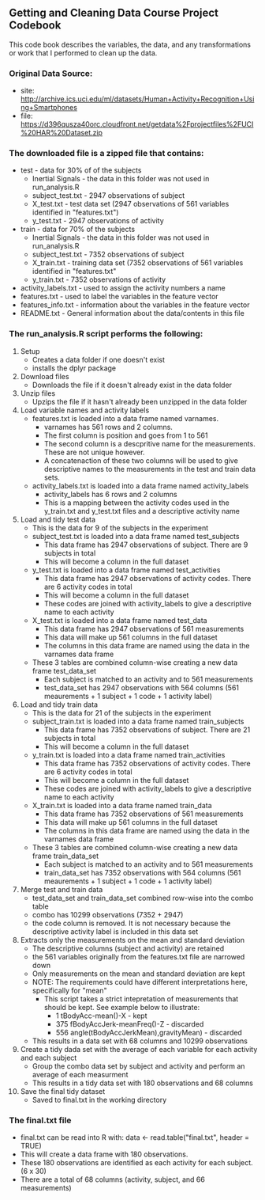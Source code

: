 ## Getting and Cleaning Data Course Project Codebook
This code book describes the variables, the data, and any transformations or work that I performed to clean up the data.

### Original Data Source:
* site: http://archive.ics.uci.edu/ml/datasets/Human+Activity+Recognition+Using+Smartphones
* file: https://d396qusza40orc.cloudfront.net/getdata%2Fprojectfiles%2FUCI%20HAR%20Dataset.zip

### The downloaded file is a zipped file that contains:
* test - data for 30% of of the subjects
    * Inertial Signals - the data in this folder was not used in run_analysis.R
    * subject_test.txt - 2947 observations of subject
    * X_test.txt - test data set (2947 observations of 561 variables identified in "features.txt")
    * y_test.txt - 2947 observations of activity
* train - data for 70% of the subjects
    * Inertial Signals - the data in this folder was not used in run_analysis.R
    * subject_test.txt - 7352 observations of subject
    * X_train.txt - training data set (7352 observations of 561 variables identified in "features.txt"
    * y_train.txt - 7352 observations of activity
* activity_labels.txt - used to assign the activity numbers a name
* features.txt - used to label the variables in the feature vector
* features_info.txt - information about the variables in the feature vector
* README.txt - General information about the data/contents in this file

### The run_analysis.R script performs the following:

1. Setup
    * Creates a data folder if one doesn't exist
    * installs the dplyr package
2. Download files
    * Downloads the file if it doesn't already exist in the data folder
3. Unzip files
    * Upzips the file if it hasn't already been unzipped in the data folder
4. Load variable names and activity labels
    * features.txt is loaded into a data frame named varnames. 
        * varnames has 561 rows and 2 columns. 
        * The first column is position and goes from 1 to 561
        * The second column is a descpritive name for the measurements. These are not unique however.
        * A concatenaction of these two columns will be used to give descriptive names to the measurements in the test and train data sets. 
    * activity_labels.txt is loaded into a data frame named activity_labels
        * activity_labels has 6 rows and 2 columns
        * This is a mapping between the activity codes used in the y_train.txt and y_test.txt files and a descriptive activity name
5. Load and tidy test data
    * This is the data for 9 of the subjects in the experiment
    * subject_test.txt is loaded into a data frame named test_subjects
        * This data frame has 2947 observations of subject. There are 9 subjects in total
        * This will become a column in the full dataset
    * y_test.txt is loaded into a data frame named test_activities
        * This data frame has 2947 observations of activity codes. There are 6 activity codes in total
        * This will become a column in the full dataset
        * These codes are joined with activity_labels to give a descriptive name to each activity
    * X_test.txt is loaded into a data frame named test_data
        * This data frame has 2947 observations of 561 measurements
        * This data will make up 561 columns in the full dataset
        * The columns in this data frame are named using the data in the varnames data frame
    * These 3 tables are combined column-wise creating a new data frame test_data_set
        * Each subject is matched to an activity and to 561 measurements
        * test_data_set has 2947 observations with 564 columns (561 meaurements + 1 subject + 1 code + 1 activity label)
6. Load and tidy train data
    * This is the data for 21 of the subjects in the experiment
    * subject_train.txt is loaded into a data frame named train_subjects
        * This data frame has 7352 observations of subject. There are 21 subjects in total
        * This will become a column in the full dataset
    * y_train.txt is loaded into a data frame named train_activities
        * This data frame has 7352 observations of activity codes. There are 6 activity codes in total
        * This will become a column in the full dataset
        * These codes are joined with activity_labels to give a descriptive name to each activity
    * X_train.txt is loaded into a data frame named train_data
        * This data frame has 7352 observations of 561 measurements
        * This data will make up 561 columns in the full dataset
        * The columns in this data frame are named using the data in the varnames data frame
    * These 3 tables are combined column-wise creating a new data frame train_data_set
        * Each subject is matched to an activity and to 561 measurements
        * train_data_set has 7352 observations with 564 columns (561 meaurements + 1 subject + 1 code + 1 activity label)
7. Merge test and train data
    * test_data_set and train_data_set combined row-wise into the combo table
    * combo has 10299 observations (7352 + 2947)
    * the code column is removed. It is not necessary because the descriptive activity label is included in this data set
8. Extracts only the measurements on the mean and standard deviation
    * The descriptive columns (subject and activity) are retained
    * the 561 variables originally from the features.txt file are narrowed down
    * Only measurements on the mean and standard deviation are kept
    * NOTE: The requirements could have different interpretations here, specifically for "mean"
        * This script takes a strict intepretation of measurements that should be kept. See example below to illustrate:
          * 1 tBodyAcc-mean()-X - kept
          * 375 fBodyAccJerk-meanFreq()-Z - discarded
          * 556 angle(tBodyAccJerkMean),gravityMean) - discarded
    * This results in a data set with 68 columns and 10299 observations
9. Create a tidy dada set with the average of each variable for each activity and each subject
    * Group the combo data set by subject and activity and perform an average of each measurment
    * This results in a tidy data set with 180 observations and 68 columns 
10. Save the final tidy dataset
    * Saved to final.txt in the working directory

### The final.txt file
* final.txt can be read into R with: data <- read.table("final.txt", header = TRUE)
* This will create a data frame with 180 observations. 
* These 180 observations are identified as each activity for each subject. (6 x 30)
* There are a total of 68 columns (activity, subject, and 66 measurements)
